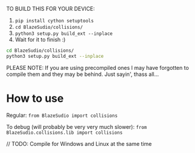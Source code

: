 TO BUILD THIS FOR YOUR DEVICE:
1. `pip install cython setuptools`
2. `cd BlazeSudio/collisions/`
3. `python3 setup.py build_ext --inplace`
4. Wait for it to finish :)

```bash
cd BlazeSudio/collisions/
python3 setup.py build_ext --inplace
```

PLEASE NOTE: If you are using precompiled ones I may have forgotten to compile them and they may be behind. Just sayin', thass all...

# How to use
Regular: `from BlazeSudio import collisions`

To debug (will probably be very very much slower): `from BlazeSudio.collisions.lib import collisions`

// TODO: Compile for Windows and Linux at the same time